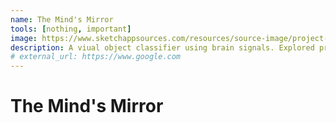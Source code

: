 ```yaml
---
name: The Mind's Mirror
tools: [nothing, important]
image: https://www.sketchappsources.com/resources/source-image/project-neon-groove-music-ui.png
description: A viual object classifier using brain signals. Explored preprocessing techniques on EEG data, including FFT, WT, TFD.
# external_url: https://www.google.com
---
```

# The Mind's Mirror

